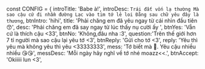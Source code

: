 const CONFIG = {
    introTitle: 'Babe à!',
    introDesc: `Trái đất vốn lạ thường
    Mà sao cậu cứ đi nhầm đường
    Lạc vào tim tớ lẻ loi
    Đằng sau chữ yêu đây là thương`,
    btnIntro: 'hihi',
    title: 'Phải chăng em đã yêu ngay từ cái nhìn đầu tiên 😙',
    desc: 'Phải chăng em đã say ngay từ lúc thấy nụ cười ấy ',
    btnYes: 'Vẫn cứ là thích cậu <33',
    btnNo: 'Không,đâu nha :3',
    question:'Trên thế giới hơn 7 tỉ người mà sao cậu lại yêu tớ <3',
    btnReply: 'Gửi cho tớ <3',
    reply: 'Yêu thì yêu mà không yêu thì yêu <33333333',
    mess: 'Tớ biết mà 🥰. Yêu cậu nhiều nhiều 😘😘',
    messDesc: 'Mỗi ngày hãy nghĩ về tớ nhé moazz<<.',
    btnAccept: 'Okiiiii lun <3',
    
